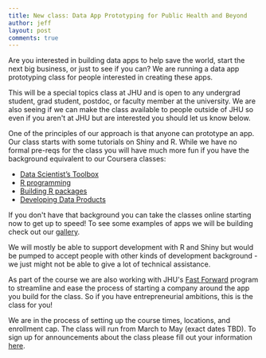 ```yaml
---
title: New class: Data App Prototyping for Public Health and Beyond
author: jeff
layout: post
comments: true
---
```



Are you interested in building data apps to help save the world, start the next big business, or just to see if you can? We are running a data app prototyping class for people interested in creating these apps. 

This will be a special topics class at JHU and is open to any undergrad student, grad student, postdoc, or faculty member at the university. We are also seeing if we can make the class available to people outside of JHU so even if you aren't at JHU but are interested you should let us know below. 

One of the principles of our approach is that anyone can prototype an app. Our class starts with some tutorials on Shiny and R. While we have no formal pre-reqs for the class you will have much more fun if you have the background equivalent to our Coursera classes:

* [Data Scientist’s Toolbox](https://www.coursera.org/learn/data-scientists-tools)
* [R programming](https://www.coursera.org/learn/r-programming)
* [Building R packages](https://www.coursera.org/learn/r-packages)
* [Developing Data Products](https://www.coursera.org/learn/data-products)

If you don't have that background you can take the classes online starting now to get up to speed! To see some examples of apps we will be building check out our [gallery](http://jhudatascience.org/data_app_gallery.html). 


We will mostly be able to support development with R and Shiny but would be pumped to accept people with other kinds of development background - we just might not be able to give a lot of technical assistance.


As part of the course we are also working with JHU's [Fast Forward](https://ventures.jhu.edu/fastforward/) program to streamline and ease the process of starting a company around the app you build for the class. So if you have entrepreneurial ambitions, this is the class for you! 


We are in the process of setting up the course times, locations, and enrollment cap. The class will run from March to May (exact dates TBD). To sign up for announcements about the class please fill out your information [here](http://jhudatascience.org/prototyping_students.html). 



